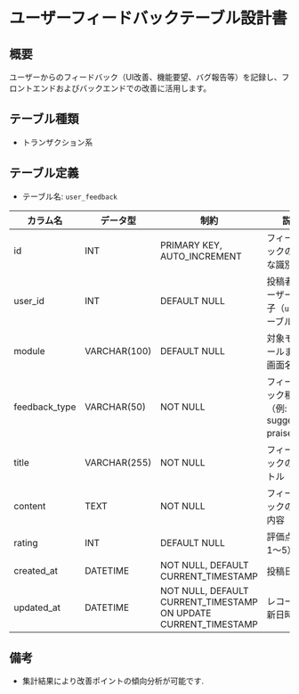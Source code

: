 # ユーザーフィードバックテーブル設計書

## 概要
ユーザーからのフィードバック（UI改善、機能要望、バグ報告等）を記録し、フロントエンドおよびバックエンドでの改善に活用します。

## テーブル種類
- トランザクション系

## テーブル定義
- テーブル名: `user_feedback`

| カラム名       | データ型      | 制約                                    | 説明                                             |
|----------------|---------------|-----------------------------------------|--------------------------------------------------|
| id             | INT           | PRIMARY KEY, AUTO_INCREMENT             | フィードバックの一意な識別子                        |
| user_id        | INT           | DEFAULT NULL                            | 投稿者のユーザー識別子（`user` テーブル参照）        |
| module         | VARCHAR(100)  | DEFAULT NULL                            | 対象モジュールまたは画面名                           |
| feedback_type  | VARCHAR(50)   | NOT NULL                                | フィードバック種類（例: bug, suggestion, praise） |
| title          | VARCHAR(255)  | NOT NULL                                | フィードバックのタイトル                         |
| content        | TEXT          | NOT NULL                                | フィードバックの詳細内容                         |
| rating         | INT           | DEFAULT NULL                            | 評価点（例: 1～5）                                  |
| created_at     | DATETIME      | NOT NULL, DEFAULT CURRENT_TIMESTAMP     | 投稿日時                                        |
| updated_at     | DATETIME      | NOT NULL, DEFAULT CURRENT_TIMESTAMP ON UPDATE CURRENT_TIMESTAMP | レコード更新日時          |

## 備考
- 集計結果により改善ポイントの傾向分析が可能です.
